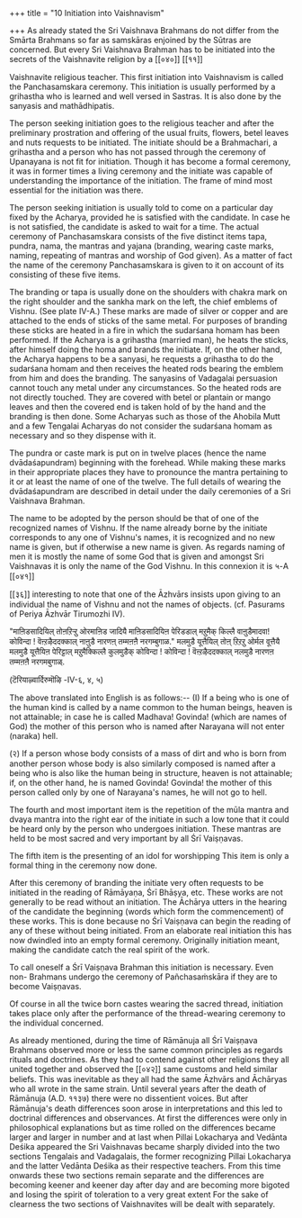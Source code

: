 +++
title = "10 Initiation into Vaishnavism"

+++
As already stated the Sri Vaishnava Brahmans do not differ from the Smārta Brahmans so far as samskāras enjoined by the Sūtras are concerned. But every Sri Vaishnava Brahman has to be initiated into the secrets of the Vaishnavite religion by a [[०४०]]
[[११]]

Vaishnavite religious teacher. This first initiation into Vaishnavism is called the Panchasamskara ceremony. This initiation is usually performed by a grihastha who is learned and well versed in Sastras. It is also done by the sanyasis and mathādhipatis.

The person seeking initiation goes to the religious teacher and after the preliminary prostration and offering of the usual fruits, flowers, betel leaves and nuts requests to be initiated. The initiate should be a Brahmachari, a grihastha and a person who has not passed through the ceremony of Upanayana is not fit for initiation. Though it has become a formal ceremony, it was in former times a living ceremony and the initiate was capable of understanding the importance of the initiation. The frame of mind most essential for the initiation was there.

The person seeking initiation is usually told to come on a particular day fixed by the Acharya, provided he is satisfied with the candidate. In case he is not satisfied, the candidate is asked to wait for a time. The actual ceremony of Panchasamskara consists of the five distinct items tapa, pundra, nama, the mantras and yajana (branding, wearing caste marks, naming, repeating of mantras and worship of God given). As a matter of fact the name of the ceremony Panchasamskara is given to it on account of its consisting of these five items.

The branding or tapa is usually done on the shoulders with chakra mark on the right shoulder and the sankha mark on the left, the chief emblems of Vishnu. (See plate IV-A.) These marks are made of silver or copper and are attached to the ends of sticks of the same metal. For purposes of branding these sticks are heated in a fire in which the sudarśana homam has been performed. If the Acharya is a grihastha (married man), he heats the sticks, after himself doing the homa and brands the initiate. If, on the other hand, the Acharya happens to be a sanyasi, he requests a grihastha to do the sudarśana homam and then receives the heated rods bearing the emblem from him and does the branding. The sanyasins of Vadagalai persuasion cannot touch any metal under any circumstances. So the heated rods are not directly touched. They are covered with betel or plantain or mango leaves and then the covered end is taken hold of by the hand and the branding is then done. Some Acharyas such as those of the Ahobila Mutt and a few Tengalai Acharyas do not consider the sudarśana homam as necessary and so they dispense with it.

The pundra or caste mark is put on in twelve places (hence the name dvādaśapundram) beginning with the forehead. While making these marks in their appropriate places they have to pronounce the mantra pertaining to it or at least the name of one of the twelve. The full details of wearing the dvādaśapundram are described in detail under the daily ceremonies of a Sri Vaishnava Brahman.

The name to be adopted by the person should be that of one of the recognized names of Vishnu. If the name already borne by the initiate corresponds to any one of Vishnu's names, it is recognized and no new name is given, but if otherwise a new name is given. As regards naming of men it is mostly the name of some God that is given and amongst Sri Vaishnavas it is only the name of the God Vishnu. In this connexion it is ५-A [[०४१]]

[[३६]]
interesting to note that one of the Āzhvārs insists upon giving to an individual the name of Vishnu and not the names of objects. (cf. Pasurams of Periya Āzhvār Tirumozhi IV).

"माऩिडसादियिल् तोऩऱिऱ्ऱु ओरमाऩिड जादियै माऩिडसादियिऩ पेरिडडाल् मऱुमैक् किल्लै वाऩुडैमादवा! कोविन्दा ! वॆऩ्ऱऴैददक्काल् नाऩुडै नारणऩ् तम्मऩऩै नरगम्बुगाळ." मलमुडै यूत्तैयिल् तोऩ् ऱिऱऱु ओर्मल वूत्तैयै मलमुडै यूत्तैयिऩ पेरिट्टाल् मऱुमैक्किल्लै कुलमुडैक् कोविन्दा ! कोविन्दा ! वॆऩ्ऱऴैददक्काल् नलमुडै नारणऩ तम्मऩऩै नरगमबुगाळ्.

(टॆरियाऴ्वार्दिरुमॊऴि -IV-६, ४, ५)

The above translated into English is as follows:-- (I) If a being who is one of the human kind is called by a name common to the human beings, heaven is not attainable; in case he is called Madhava! Govinda! (which are names of God) the mother of this person who is named after Narayana will not enter (naraka) hell.

(२) If a person whose body consists of a mass of dirt and who is born from another person whose body is also similarly composed is named after a being who is also like the human being in structure, heaven is not attainable; if, on the other hand, he is named Govinda! Govinda! the mother of this person called only by one of Narayana's names, he will not go to hell.

The fourth and most important item is the repetition of the mūla mantra and dvaya mantra into the right ear of the initiate in such a low tone that it could be heard only by the person who undergoes initiation. These mantras are held to be most sacred and very important by all Śrī Vaiṣṇavas.

The fifth item is the presenting of an idol for worshipping This item is only a formal thing in the ceremony now done.

After this ceremony of branding the initiate very often requests to be initiated in the reading of Rāmāyaṇa, Śrī Bhāṣya, etc. These works are not generally to be read without an initiation. The Āchārya utters in the hearing of the candidate the beginning (words which form the commencement) of these works. This is done because no Śrī Vaiṣṇava can begin the reading of any of these without being initiated. From an elaborate real initiation this has now dwindled into an empty formal ceremony. Originally initiation meant, making the candidate catch the real spirit of the work.

To call oneself a Śrī Vaiṣṇava Brahman this initiation is necessary. Even non- Brahmans undergo the ceremony of Pañchasaṁskāra if they are to become Vaiṣṇavas.

Of course in all the twice born castes wearing the sacred thread, initiation takes place only after the performance of the thread-wearing ceremony to the individual concerned.

As already mentioned, during the time of Rāmānuja all Śrī Vaiṣṇava Brahmans observed more or less the same common principles as regards rituals and doctrines. As they had to contend against other religions they all united together and observed the [[०४२]]
same customs and held similar beliefs. This was inevitable as they all had the same Āzhvārs and Āchāryas who all wrote in the same strain. Until several years after the death of Rāmānuja (A.D. ११३७) there were no dissentient voices. But after Rāmānuja's death differences soon arose in interpretations and this led to doctrinal differences and observances. At first the differences were only in philosophical explanations but as time rolled on the differences became larger and larger in number and at last when Pillai Lokacharya and Vedānta Deśika appeared the Sri Vaishnavas became sharply divided into the two sections Tengalais and Vadagalais, the former recognizing Pillai Lokacharya and the latter Vedānta Deśika as their respective teachers. From this time onwards these two sections remain separate and the differences are becoming keener and keener day after day and are becoming more bigoted and losing the spirit of toleration to a very great extent For the sake of clearness the two sections of Vaishnavites will be dealt with separately.